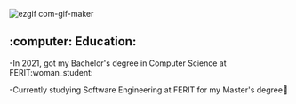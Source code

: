 ![ezgif com-gif-maker](https://user-images.githubusercontent.com/59508907/150675298-700fb4a0-12a2-4cff-85c8-a3f7ce666669.gif)


<h2>:computer: Education:</h2>
-In 2021, got my Bachelor's degree in Computer Science at FERIT:woman_student: 

-Currently studying Software Engineering at FERIT for my Master's degree:seedling:
